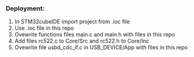 ### Deployment:

1. In STM32cubeIDE import project from .ioc file
2. Use .ioc file in this repo
3. Ovewrite functions files main.c and main.h with files in this repo
4. Add files rc522.c to Core/Src and rc522.h to Core/Inc
5. Ovewrite file usbd_cdc_if.c in USB_DEVICE/App with files in this repo
